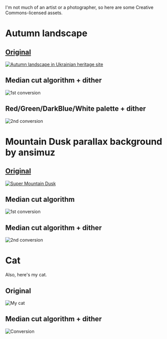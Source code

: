 I'm not much of an artist or a photographer, so here are some Creative Commons-licensed assets.


# Autumn landscape 

## [Original](https://commons.wikimedia.org/wiki/Category:Landscapes_of_Ukraine#/media/File:Затишний_осінній_ранок.jpg) 

[![Autumn landscape in Ukrainian heritage site](autumn.jpg)](https://commons.wikimedia.org/wiki/Category:Landscapes_of_Ukraine#/media/File:Затишний_осінній_ранок.jpg) 

## Median cut algorithm + dither 

![1st conversion](autumn-median-cut-dither.png) 

## Red/Green/DarkBlue/White palette + dither

![2nd conversion](autumn-preset.png)


# Mountain Dusk parallax background by ansimuz

## [Original](https://ansimuz.itch.io/mountain-dusk-parallax-background) 

[![Super Mountain Dusk](pixel-mountain.png)](https://ansimuz.itch.io/mountain-dusk-parallax-background) 

## Median cut algorithm 

![1st conversion](pixel-mountain-median-cut.png) 

## Median cut algorithm + dither

![2nd conversion](pixel-mountain-median-cut-dither.png)


# Cat

Also, here's my cat.

## Original 

![My cat](cat.jpg) 

## Median cut algorithm + dither

![Conversion](cat-median-cut-dither.png)
